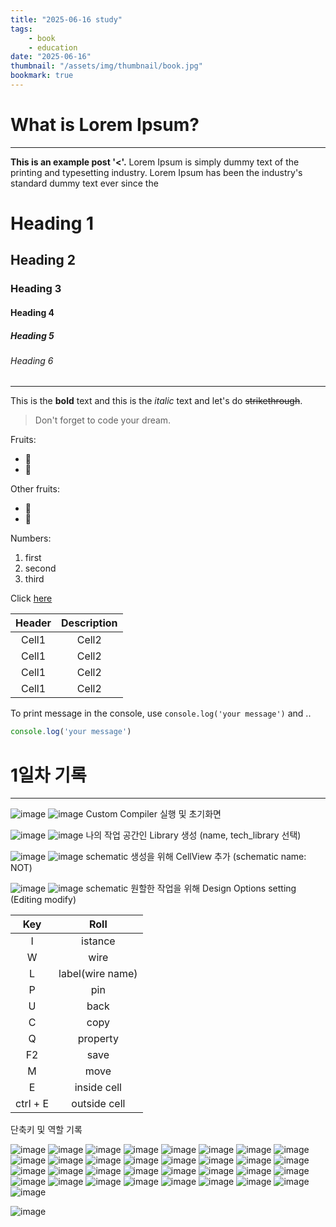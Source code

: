 ```yaml
---
title: "2025-06-16 study"
tags:
    - book
    - education
date: "2025-06-16"
thumbnail: "/assets/img/thumbnail/book.jpg"
bookmark: true
---
```


# What is Lorem Ipsum?
---
**This is an example post '<'.** Lorem Ipsum is simply dummy text of the printing and typesetting industry. Lorem Ipsum has been the industry's standard dummy text ever since the 

<!-- Heading -->
# Heading 1
## Heading 2
### Heading 3
#### Heading 4
##### Heading 5
###### Heading 6

<!--Line-->
---

<!-- Text attributes -->
This is the **bold** text and this is the *italic* text and let's do ~~strikethrough~~.

<!-- Quote -->
> Don't forget to code your dream.

<!-- Bullet list -->
Fruits:
* 🍎
* 🍋

Other fruits:
- 🍑
- 🍏

<!-- Numbered list -->
Numbers:
1. first  
2. second  
3. third

<!-- Link -->
Click [here](http://academy.dream-coding.com/)

<!-- Table -->
| Header | Description |
| :--: | :--: |
| Cell1 | Cell2 |
| Cell1 | Cell2 |
| Cell1 | Cell2 |
| Cell1 | Cell2 |

<!-- Code -->
To print message in the console, use `console.log('your message')` and ..

```ts
console.log('your message')
```

# 1일차 기록
---
![image](<../../../assets/img/vlsi_image/2025-06-16/스크린샷 2025-06-16 150927.png>)
![image](<../../../assets/img/vlsi_image/2025-06-16/스크린샷 2025-06-16 150854.png>) 
Custom Compiler 실행 및 초기화면

![image](<../../../assets/img/vlsi_image/2025-06-16/스크린샷 2025-06-16 151132.png>) 
![image](<../../../assets/img/vlsi_image/2025-06-16/스크린샷 2025-06-16 151202.png>) 
나의 작업 공간인 Library 생성 (name, tech_library 선택)

![image](<../../../assets/img/vlsi_image/2025-06-16/스크린샷 2025-06-16 151406.png>) 
![image](<../../../assets/img/vlsi_image/2025-06-16/스크린샷 2025-06-16 151441.png>) 
schematic 생성을 위해 CellView 추가 (schematic name: NOT)

![image](<../../../assets/img/vlsi_image/2025-06-16/스크린샷 2025-06-16 151513.png>) 
![image](<../../../assets/img/vlsi_image/2025-06-16/스크린샷 2025-06-16 151602.png>) 
schematic 원할한 작업을 위해 Design Options setting (Editing modify)



| Key | Roll |
| :--: | :--: |
| I | istance |
| W | wire |
| L | label(wire name) |
| P | pin |
| U | back |
| C | copy |
| Q | property |
| F2 | save |
| M | move |
| E | inside cell |
| ctrl + E | outside cell |

단축키 및 역할 기록

![image](<../../../assets/img/vlsi_image/2025-06-16/스크린샷 2025-06-16 153937.png>) 
![image](<../../../assets/img/vlsi_image/2025-06-16/스크린샷 2025-06-16 154425.png>) 
![image](<../../../assets/img/vlsi_image/2025-06-16/스크린샷 2025-06-16 154459.png>) 
![image](<../../../assets/img/vlsi_image/2025-06-16/스크린샷 2025-06-16 154605.png>) 
![image](<../../../assets/img/vlsi_image/2025-06-16/스크린샷 2025-06-16 160325.png>) 
![image](<../../../assets/img/vlsi_image/2025-06-16/스크린샷 2025-06-16 160710.png>) 
![image](<../../../assets/img/vlsi_image/2025-06-16/스크린샷 2025-06-16 160909.png>) 
![image](<../../../assets/img/vlsi_image/2025-06-16/스크린샷 2025-06-16 161046.png>) 
![image](<../../../assets/img/vlsi_image/2025-06-16/스크린샷 2025-06-16 161122.png>) 
![image](<../../../assets/img/vlsi_image/2025-06-16/스크린샷 2025-06-16 161546.png>) 
![image](<../../../assets/img/vlsi_image/2025-06-16/스크린샷 2025-06-16 161603.png>) 
![image](<../../../assets/img/vlsi_image/2025-06-16/스크린샷 2025-06-16 162652.png>) 
![image](<../../../assets/img/vlsi_image/2025-06-16/스크린샷 2025-06-16 163103.png>) 
![image](<../../../assets/img/vlsi_image/2025-06-16/스크린샷 2025-06-16 163126.png>) 
![image](<../../../assets/img/vlsi_image/2025-06-16/스크린샷 2025-06-16 163249.png>) 
![image](<../../../assets/img/vlsi_image/2025-06-16/스크린샷 2025-06-16 163743.png>) 
![image](<../../../assets/img/vlsi_image/2025-06-16/스크린샷 2025-06-16 163755.png>) 
![image](<../../../assets/img/vlsi_image/2025-06-16/스크린샷 2025-06-16 163815.png>) 
![image](<../../../assets/img/vlsi_image/2025-06-16/스크린샷 2025-06-16 164118.png>) 
![image](<../../../assets/img/vlsi_image/2025-06-16/스크린샷 2025-06-16 164439.png>) 
![image](<../../../assets/img/vlsi_image/2025-06-16/스크린샷 2025-06-16 164523.png>) 
![image](<../../../assets/img/vlsi_image/2025-06-16/스크린샷 2025-06-16 164544.png>) 
![image](<../../../assets/img/vlsi_image/2025-06-16/스크린샷 2025-06-16 164557.png>) 
![image](<../../../assets/img/vlsi_image/2025-06-16/스크린샷 2025-06-16 164700.png>) 
![image](<../../../assets/img/vlsi_image/2025-06-16/스크린샷 2025-06-16 164806.png>) 
![image](<../../../assets/img/vlsi_image/2025-06-16/스크린샷 2025-06-16 164834.png>) 
![image](<../../../assets/img/vlsi_image/2025-06-16/스크린샷 2025-06-16 164846.png>) 
![image](<../../../assets/img/vlsi_image/2025-06-16/스크린샷 2025-06-16 164900.png>) 
![image](<../../../assets/img/vlsi_image/2025-06-16/스크린샷 2025-06-16 181621.png>) 
![image](<../../../assets/img/vlsi_image/2025-06-16/스크린샷 2025-06-16 181743.png>) 
![image](<../../../assets/img/vlsi_image/2025-06-16/스크린샷 2025-06-16 182248.png>) 
![image](<../../../assets/img/vlsi_image/2025-06-16/스크린샷 2025-06-16 182543.png>) 
![image](<../../../assets/img/vlsi_image/2025-06-16/스크린샷 2025-06-16 182602.png>)




![image](<../../../assets/img/vlsi_image/2025-06-16/스크린샷 2025-06-16 153028.png>) 

































